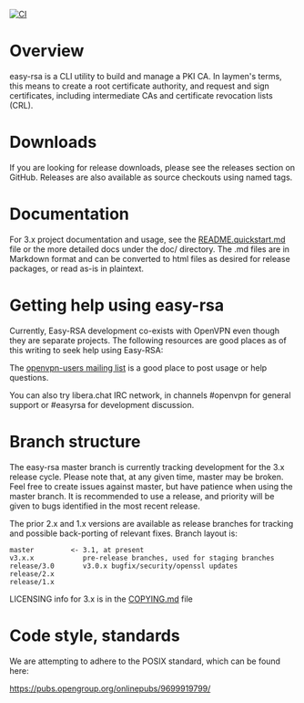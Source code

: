 [![CI](https://github.com/Openvpn/easy-rsa/actions/workflows/action.yml/badge.svg)](https://github.com/Openvpn/easy-rsa/actions/workflows/action.yml)
# Overview

easy-rsa is a CLI utility to build and manage a PKI CA. In laymen's terms,
this means to create a root certificate authority, and request and sign
certificates, including intermediate CAs and certificate revocation lists (CRL).

# Downloads

If you are looking for release downloads, please see the releases section on
GitHub. Releases are also available as source checkouts using named tags.

# Documentation

For 3.x project documentation and usage, see the [README.quickstart.md](README.quickstart.md) file or
the more detailed docs under the doc/ directory. The .md files are in Markdown
format and can be converted to html files as desired for release packages, or
read as-is in plaintext.

# Getting help using easy-rsa

Currently, Easy-RSA development co-exists with OpenVPN even though they are
separate projects. The following resources are good places as of this writing to
seek help using Easy-RSA:

The [openvpn-users mailing list](https://lists.sourceforge.net/lists/listinfo/openvpn-users)
is a good place to post usage or help questions.

You can also try libera.chat IRC network, in channels #openvpn for general support or #easyrsa for development discussion.

# Branch structure

The easy-rsa master branch is currently tracking development for the 3.x release
cycle. Please note that, at any given time, master may be broken. Feel free to
create issues against master, but have patience when using the master branch. It
is recommended to use a release, and priority will be given to bugs identified in
the most recent release.

The prior 2.x and 1.x versions are available as release branches for
tracking and possible back-porting of relevant fixes. Branch layout is:

    master         <- 3.1, at present
    v3.x.x            pre-release branches, used for staging branches
    release/3.0       v3.0.x bugfix/security/openssl updates
    release/2.x
    release/1.x

LICENSING info for 3.x is in the [COPYING.md](COPYING.md) file

# Code style, standards

We are attempting to adhere to the POSIX standard, which can be found here:

https://pubs.opengroup.org/onlinepubs/9699919799/
